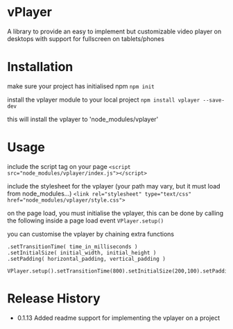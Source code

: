 vPlayer
========

A library to provide an easy to implement but customizable video player on desktops with support for fullscreen on tablets/phones


# Installation
make sure your project has initialised npm
  `npm init`

install the vplayer module to your local project
  `npm install vplayer --save-dev`

this will install the vplayer to 'node_modules/vplayer'

# Usage
  include the script tag on your page
  `<script src="node_modules/vplayer/index.js"></script>`

  include the stylesheet for the vplayer (your path may vary, but it must load from node_modules...)
  `<link rel="stylesheet" type="text/css" href="node_modules/vplayer/style.css">`

  on the page load, you must initialise the vplayer, this can be done by calling the following inside a page load event
  `VPlayer.setup()`

  you can customise the vplayer by chaining extra functions
  ```
  .setTransitionTime( time_in_milliseconds )
  .setInitialSize( initial_width, initial_height )
  .setPadding( horizontal_padding, vertical_padding )

  VPlayer.setup().setTransitionTime(800).setInitialSize(200,100).setPadding(90,110);
   ```



# Release History

* 0.1.13 Added readme support for implementing the vplayer on a project